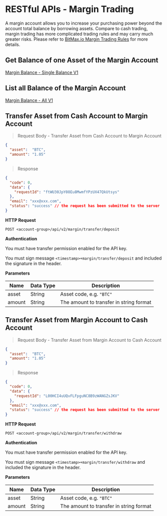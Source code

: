 # RESTful APIs - Margin Trading

A margin account allows you to increase your purchasing power beyond the account total balance by borrowing assets. Compare to cash trading, 
margin trading has more complicated trading rules and may carry much greater risks. Please refer to 
[BitMax.io Margin Trading Rules](https://bitmaxhelp.zendesk.com/hc/en-us/articles/360016415774-BitMax-io-Margin-Trading-Rules) for more details. 


## Get Balance of one Asset of the Margin Account 

[Margin Balance - Single Balance V1](https://github.com/bitmax-exchange/api-doc/blob/master/bitmax-api-doc-v1.2.md#get-balance-of-one-asset-of-the-margin-account-api_pathmarginbalance)



## List all Balance of the Margin Account

[Margin Balance - All V1](https://github.com/bitmax-exchange/api-doc/blob/master/bitmax-api-doc-v1.2.md#list-all-balances-of-the-margin-account-api_pathmarginbalance)



## Transfer Asset from Cash Account to Margin Account

> Request Body - Transfer Asset from Cash Account to Margin Account

```json
{
  "asset":  "BTC",
  "amount": "1.05"
}
```

> Response

```json
{
  "code": 0,
  "data": {
    "requestId": "ftWU30JpY08Eu8MwmfYPzUX47QkUtsys"
  },
  "email": "xxx@xxx.com",
  "status": "success" // the request has been submitted to the server
}
 ```

**HTTP Request**

`POST <account-group>/api/v2/margin/transfer/deposit`

**Authentication**

You must have transfer permission enabled for the API key.

You must sign message `<timestamp>+margin/transfer/deposit` and included the signature in the header.

**Parameters**

Name   | Data Type | Description
------ | --------- | -----------------
asset  | String    | Asset code, e.g. `"BTC"`
amount | String    | The amount to transfer in string format




## Transfer Asset from Margin Account to Cash Account

> Request Body - Transfer Asset from Margin Account to Cash Account

```json
{
  "asset":  "BTC",
  "amount": "1.05"
}
```

> Response

```json
{
  "code": 0,
  "data": {
    "requestId": "L00HCI4uUQvFLFpguNC8B9zWANGZsJKV"
  },
  "email": "xxx@xxx.com",
  "status": "success" // the request has been submitted to the server
}
 ```

**HTTP Request**

`POST <account-group>/api/v2/margin/transfer/withdraw`


**Authentication**

You must have transfer permission enabled for the API key.

You must sign message `<timestamp>+margin/transfer/withdraw` and included the signature in the header.

**Parameters**

Name   | Data Type | Description
------ | --------- | -----------------
asset  | String    | Asset code, e.g. `"BTC"`
amount | String    | The amount to transfer in string format

